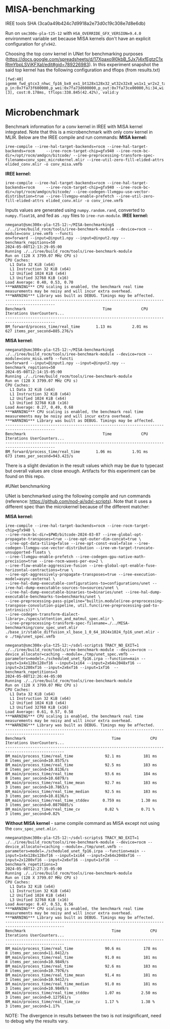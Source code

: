 # MISA-benchmarking

IREE tools SHA (3ca0a49b424c7d9918a2e73d0c19c308e7d8e6db) 

Run on `smc300x-pla-t25-12` with `HSA_OVERRIDE_GFX_VERSION=9.4.0` environment variable set because MISA kernels don't have an explicit configuration for `gfx942`.

Choosing the top conv kernel in UNet for benchmarking purposes (https://docs.google.com/spreadsheets/d/17Xpaxo9l0kbB_5Jx7j4xfEgtzC1xRtmYbpLSViKFXaI/edit#gid=789226983). In this experiment snapshot the said 
top kernel has the following configuration and tflops (from results.txt)

```
[fwd:40] igemm_fwd_gtcx3_nhwc_fp16_bx0_ex1_bt128x128x32_wt32x32x8_ws1x1_wr2x2_ta1x8x2x1_1x4x1x64_tb1x8x2x1_1x4x1x64_gkgs, p_in:0x7fa73f600000,p_wei:0x7fa73d600000,p_out:0x7fa73ce00000,hi:34,wi:34,n:2,k:1280,c:1280,ho:32,wo:32,stride_h:1,stride_w:1,dilation_h:1,dilation_w:1,pad_h:0,pad_w:0,y:3,x:3,group:1,magic_0:2576980378,magic_1:1,magic_2:1,magic_3:2576980378,magic_4:4,magic_5:23449584,shift_pack_0:134547972,shift_pack_1:16,ks:0,block:256,grid:160,splits:1,karg_size:128,[3], cost:0.178ms, tflops:338.845(42.42%), valid:y
```

# Microbenchmark
Benchmark information for a conv kernel in IREE with MISA kernel integrated. Note that this is a microbenchmark with only conv kernel in MLIR. Below are the IREE compile and run commands:
**MISA kernel:**
```
iree-compile --iree-hal-target-backends=rocm --iree-hal-target-backends=rocm     --iree-rocm-target-chip=gfx940 --iree-rocm-bc-dir=/opt/rocm/amdgcn/bitcode/ --iree-preprocessing-transform-spec-filename=conv_spec_microkernel.mlir --iree-util-zero-fill-elided-attrs elided_conv.mlir -o conv_misa.vmfb
```

**IREE kernel:**
```
iree-compile --iree-hal-target-backends=rocm --iree-hal-target-backends=rocm     --iree-rocm-target-chip=gfx940 --iree-rocm-bc-dir=/opt/rocm/amdgcn/bitcode/ --iree-codegen-llvmgpu-use-vector-distribution=true --iree-llvmgpu-enable-prefetch --iree-util-zero-fill-elided-attrs elided_conv.mlir -o conv_iree.vmfb
```

Inputs values are generated using `numpy.random.rand`, converted to `numpy.float16`, and fed as `.npy` files to `iree-run-module`.
**IREE kernel:**
```
nmeganat@smc300x-pla-t25-12:~/MISA-benchmarking$ ./../iree/build_rocm/tools/iree-benchmark-module --device=rocm --module=conv_iree.vmfb --functi
on=forward --input=@input1.npy --input=@input2.npy --benchmark_repitions=50
2024-05-08T12:13:29-05:00
Running ./../iree/build_rocm/tools/iree-benchmark-module
Run on (128 X 3799.07 MHz CPU s)
CPU Caches:
  L1 Data 32 KiB (x64)
  L1 Instruction 32 KiB (x64)
  L2 Unified 1024 KiB (x64)
  L3 Unified 32768 KiB (x16)
Load Average: 0.40, 0.53, 0.70
***WARNING*** CPU scaling is enabled, the benchmark real time measurements may be noisy and will incur extra overhead.
***WARNING*** Library was built as DEBUG. Timings may be affected.
--------------------------------------------------------------------------------------------
Benchmark                                  Time             CPU   Iterations UserCounters...
--------------------------------------------------------------------------------------------
BM_forward/process_time/real_time       1.13 ms         2.01 ms          627 items_per_second=885.276/s
```

**MISA kernel:**
```
nmeganat@smc300x-pla-t25-12:~/MISA-benchmarking$ ./../iree/build_rocm/tools/iree-benchmark-module --device=rocm --module=conv_misa.vmfb --functi
on=forward --input=@input1.npy --input=@input2.npy --benchmark_repitions=50
2024-05-08T12:14:15-05:00
Running ./../iree/build_rocm/tools/iree-benchmark-module
Run on (128 X 3799.07 MHz CPU s)
CPU Caches:
  L1 Data 32 KiB (x64)
  L1 Instruction 32 KiB (x64)
  L2 Unified 1024 KiB (x64)
  L3 Unified 32768 KiB (x16)
Load Average: 0.27, 0.49, 0.68
***WARNING*** CPU scaling is enabled, the benchmark real time measurements may be noisy and will incur extra overhead.
***WARNING*** Library was built as DEBUG. Timings may be affected.
--------------------------------------------------------------------------------------------
Benchmark                                  Time             CPU   Iterations UserCounters...
--------------------------------------------------------------------------------------------
BM_forward/process_time/real_time       1.06 ms         1.91 ms          673 items_per_second=943.423/s
```

There is a slight deviation in the result values which may be due to typecast but overall values are close enough. Artifacts for this experiment can be found on this repo.

#UNet benchmarking

UNet is benchmarked using the following compile and run commands (reference: https://github.com/nod-ai/sdxl-scripts). Note that it uses a different spec than the microkernel because of the different matcher:

**MISA kernel:**
```
iree-compile --iree-hal-target-backends=rocm --iree-rocm-target-chip=gfx940 \
--iree-rocm-bc-dir=$PWD/bitcode-2024-03-07 --iree-global-opt-propagate-transposes=true --iree-opt-outer-dim-concat=true \
--iree-opt-data-tiling=false --iree-opt-const-eval=false --iree-codegen-llvmgpu-use-vector-distribution --iree-vm-target-truncate-unsupported-floats \
--iree-llvmgpu-enable-prefetch --iree-codegen-gpu-native-math-precision=true --iree-rocm-waves-per-eu=2 \
--iree-flow-enable-aggressive-fusion --iree-global-opt-enable-fuse-horizontal-contractions=true \
--iree-opt-aggressively-propagate-transposes=true --iree-execution-model=async-external \
--iree-hal-dump-executable-configurations-to=configurations/unet --iree-hal-dump-executable-sources-to=sources/unet \
--iree-hal-dump-executable-binaries-to=binaries/unet --iree-hal-dump-executable-benchmarks-to=benchmarks/unet \
--iree-preprocessing-pass-pipeline="builtin.module(iree-preprocessing-transpose-convolution-pipeline, util.func(iree-preprocessing-pad-to-intrinsics))" \
--iree-codegen-transform-dialect-library=./specs/attention_and_matmul_spec.mlir \
--iree-preprocessing-transform-spec-filename=./../MISA-benchmarking/conv_spec_unet.mlir ./base_ir/stable_diffusion_xl_base_1_0_64_1024x1024_fp16_unet.mlir -
o ./tmp/unet_spec.vmfb
```
```
nmeganat@smc300x-pla-t25-12:~/sdxl-scripts$ TRACY_NO_EXIT=1 ./../iree/build_rocm/tools/iree-benchmark-module --device=rocm --device_allocator=caching --module=./tmp/unet_spec.vmfb --parameters=model=./scheduled_unet_fp16.irpa --function=main --input=1x4x128x128xf16 --input=1xi64 --input=2x64x2048xf16 --input=2x1280xf16 --input=2x6xf16 --input=1xf16  --benchmark_repetitions=3
2024-05-08T12:26:44-05:00
Running ./../iree/build_rocm/tools/iree-benchmark-module
Run on (128 X 3799.07 MHz CPU s)
CPU Caches:
  L1 Data 32 KiB (x64)
  L1 Instruction 32 KiB (x64)
  L2 Unified 1024 KiB (x64)
  L3 Unified 32768 KiB (x16)
Load Average: 0.61, 0.57, 0.58
***WARNING*** CPU scaling is enabled, the benchmark real time measurements may be noisy and will incur extra overhead.
***WARNING*** Library was built as DEBUG. Timings may be affected.
------------------------------------------------------------------------------------------------
Benchmark                                      Time             CPU   Iterations UserCounters...
------------------------------------------------------------------------------------------------
BM_main/process_time/real_time              92.1 ms          181 ms            8 items_per_second=10.8575/s
BM_main/process_time/real_time              92.5 ms          183 ms            8 items_per_second=10.8136/s
BM_main/process_time/real_time              93.6 ms          184 ms            8 items_per_second=10.6879/s
BM_main/process_time/real_time_mean         92.7 ms          183 ms            3 items_per_second=10.7863/s
BM_main/process_time/real_time_median       92.5 ms          183 ms            3 items_per_second=10.8136/s
BM_main/process_time/real_time_stddev      0.759 ms         1.30 ms            3 items_per_second=0.0879885/s
BM_main/process_time/real_time_cv           0.82 %          0.71 %             3 items_per_second=0.82%
```

**Without MISA kernel** - same compile command as MISA except not using the `conv_spec_unet.mlir`.
```
nmeganat@smc300x-pla-t25-12:~/sdxl-scripts$ TRACY_NO_EXIT=1 ./../iree/build_rocm/tools/iree-benchmark-module --device=rocm --device_allocator=caching --module=./tmp/unet.vmfb --parameters=model=./scheduled_unet_fp16.irpa --function=main --input=1x4x128x128xf16 --input=1xi64 --input=2x64x2048xf16 --input=2x1280xf16 --input=2x6xf16 --input=1xf16  --benchmark_repetitions=3
2024-05-08T12:27:35-05:00
Running ./../iree/build_rocm/tools/iree-benchmark-module
Run on (128 X 3799.07 MHz CPU s)
CPU Caches:
  L1 Data 32 KiB (x64)
  L1 Instruction 32 KiB (x64)
  L2 Unified 1024 KiB (x64)
  L3 Unified 32768 KiB (x16)
Load Average: 0.47, 0.53, 0.56
***WARNING*** CPU scaling is enabled, the benchmark real time measurements may be noisy and will incur extra overhead.
***WARNING*** Library was built as DEBUG. Timings may be affected.
------------------------------------------------------------------------------------------------
Benchmark                                      Time             CPU   Iterations UserCounters...
------------------------------------------------------------------------------------------------
BM_main/process_time/real_time              90.6 ms          178 ms            8 items_per_second=11.0412/s
BM_main/process_time/real_time              91.0 ms          181 ms            8 items_per_second=10.9849/s
BM_main/process_time/real_time              92.6 ms          183 ms            8 items_per_second=10.7976/s
BM_main/process_time/real_time_mean         91.4 ms          181 ms            3 items_per_second=10.9412/s
BM_main/process_time/real_time_median       91.0 ms          181 ms            3 items_per_second=10.9849/s
BM_main/process_time/real_time_stddev       1.07 ms         2.50 ms            3 items_per_second=0.127561/s
BM_main/process_time/real_time_cv           1.17 %          1.38 %             3 items_per_second=1.17%
```
NOTE: The divergence in results between the two is not insignificant, need to debug why the results vary.

